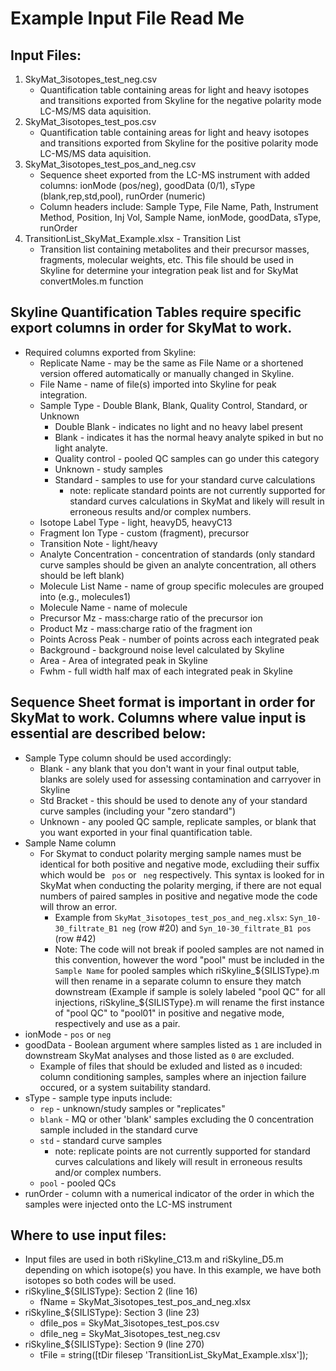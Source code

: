 # Example Input File Read Me

## Input Files: 
1. SkyMat_3isotopes_test_neg.csv
    * Quantification table containing areas for light and heavy isotopes and transitions exported from Skyline for the negative polarity mode LC-MS/MS data aquisition.  
2. SkyMat_3isotopes_test_pos.csv
    * Quantification table containing areas for light and heavy isotopes and transitions exported from Skyline for the positive polarity mode LC-MS/MS data aquisition.
3. SkyMat_3isotopes_test_pos_and_neg.csv
    * Sequence sheet exported from the LC-MS instrument with added columns: ionMode (pos/neg), goodData (0/1), sType (blank,rep,std,pool), runOrder (numeric)
    * Column headers include: Sample Type, File Name, Path, Instrument Method, Position, Inj Vol, Sample Name, ionMode, goodData, sType, runOrder
4. TransitionList_SkyMat_Example.xlsx - Transition List 
    * Transition list containing metabolites and their precursor masses, fragments, molecular weights, etc. This file should be used in Skyline for determine your integration peak list and for SkyMat convertMoles.m function

## Skyline Quantification Tables require specific export columns in order for SkyMat to work. 
* Required columns exported from Skyline: 
  * Replicate Name - may be the same as File Name or a shortened version offered automatically or manually changed in Skyline.
  * File Name - name of file(s) imported into Skyline for peak integration.
  * Sample Type - Double Blank, Blank, Quality Control, Standard, or Unknown
      * Double Blank - indicates no light and no heavy label present
      * Blank - indicates it has the normal heavy analyte spiked in but no light analyte.
      * Quality control - pooled QC samples can go under this category
      * Unknown - study samples
      * Standard - samples to use for your standard curve calculations
           * note: replicate standard points are not currently supported for standard curves calculations in SkyMat and likely will result in erroneous results and/or complex numbers. 
  * Isotope Label Type - light, heavyD5, heavyC13
  * Fragment Ion Type - custom (fragment), precursor
  * Transition Note - light/heavy
  * Analyte Concentration - concentration of standards (only standard curve samples should be given an analyte concentration, all others should be left blank)
  * Molecule List Name - name of group specific molecules are grouped into (e.g., molecules1) 
  * Molecule Name - name of molecule
  * Precursor Mz - mass:charge ratio of the precursor ion
  * Product Mz - mass:charge ratio of the fragment ion
  * Points Across Peak - number of points across each integrated peak
  * Background - background noise level calculated by Skyline
  * Area - Area of integrated peak in Skyline
  * Fwhm - full width half max of each integrated peak in Skyline
 
## Sequence Sheet format is important in order for SkyMat to work. Columns where value input is essential are described below:
* Sample Type column should be used accordingly:
   * Blank - any blank that you don't want in your final output table, blanks are solely used for assessing contamination and carryover in Skyline
   * Std Bracket - this should be used to denote any of your standard curve samples (including your "zero standard")
   * Unknown - any pooled QC sample, replicate samples, or blank that you want exported in your final quantification table.
* Sample Name column
   * For Skymat to conduct polarity merging sample names must be identical for both positive and negative mode, excludiing their suffix which would be ` pos` or ` neg` respectively. This syntax is looked for in SkyMat when conducting the polarity merging, if there are not equal numbers of paired samples in positive and negative mode the code will throw an error.
     * Example from `SkyMat_3isotopes_test_pos_and_neg.xlsx`: `Syn_10-30_filtrate_B1 neg` (row #20) and `Syn_10-30_filtrate_B1 pos` (row #42)
     * Note: The code will not break if pooled samples are not named in this convention, however the word "pool" must be included in the `Sample Name` for pooled samples which riSkyline_${SILISType}.m will then rename in a separate column to ensure they match downstream (Example if sample is solely labeled "pool QC" for all injections, riSkyline_${SILISType}.m will rename the first instance of "pool QC" to "pool01" in positive and negative mode, respectively and use as a pair.
* ionMode - `pos` or `neg`
* goodData - Boolean argument where samples listed as `1` are included in downstream SkyMat analyses and those listed as `0` are excluded.
   * Example of files that should be exluded and listed as `0` incuded: column conditioning samples, samples where an injection failure occured, or a system suitability standard.  
* sType - sample type inputs include:
   * `rep` - unknown/study samples or "replicates"
   * `blank` - MQ or other 'blank' samples excluding the 0 concentration sample included in the standard curve
   * `std` - standard curve samples
       * note: replicate points are not currently supported for standard curves calculations and likely will result in erroneous results and/or complex numbers.  
   * `pool` - pooled QCs
* runOrder - column with a numerical indicator of the order in which the samples were injected onto the LC-MS instrument

## Where to use input files: 
* Input files are used in both riSkyline_C13.m and riSkyline_D5.m depending on which isotope(s) you have. In this example, we have both isotopes so both codes will be used. 
* riSkyline_${SILISType}: Section 2 (line 16)
  * fName = SkyMat_3isotopes_test_pos_and_neg.xlsx
* riSkyline_${SILISType}: Section 3 (line 23)
   * dfile_pos = SkyMat_3isotopes_test_pos.csv
   * dfile_neg = SkyMat_3isotopes_test_neg.csv
* riSkyline_${SILISType}: Section 9 (line 270)
  * tFile = string([tDir filesep 'TransitionList_SkyMat_Example.xlsx']);
